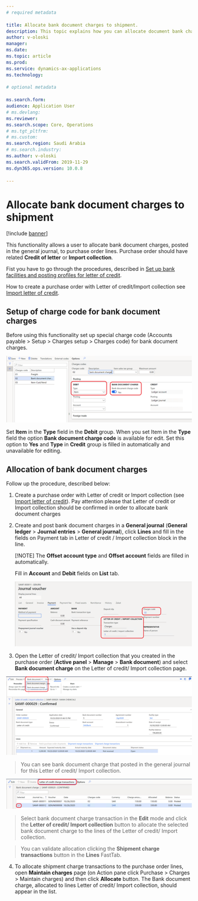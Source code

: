 ```yaml
---
# required metadata

title: Allocate bank document charges to shipment.
description: This topic explains how you can allocate document bank charges to shipment in a purchase order
author: v-oloski
manager: 
ms.date: 
ms.topic: article
ms.prod: 
ms.service: dynamics-ax-applications
ms.technology: 

# optional metadata

ms.search.form: 
audience: Application User
# ms.devlang: 
ms.reviewer: 
ms.search.scope: Core, Operations
# ms.tgt_pltfrm: 
# ms.custom: 
ms.search.region: Saudi Arabia
# ms.search.industry: 
ms.author: v-oloski
ms.search.validFrom: 2019-11-29
ms.dyn365.ops.version: 10.0.8

---
```

 
# Allocate bank document charges to shipment

[!include [banner](../includes/banner.md)]

This functionality allows a user to allocate bank document charges, posted in
the general journal, to purchase order lines. Purchase order should have related
**Credit of letter** or **Import collection**.

Fist you have to go through the procedures, described in [Set up bank facilities
and posting profiles for letter of
credit](https://docs.microsoft.com/en-us/dynamics365/finance/cash-bank-management/tasks/set-up-bank-facilities-posting-profiles-letter-credit).

How to create a purchase order with Letter of credit/Import collection see
[Import letter of
credit](https://docs.microsoft.com/en-us/dynamics365/finance/cash-bank-management/tasks/import-letter-credit).

## Setup of charge code for bank document charges

Before using this functionality set up special charge code (Accounts payable \>
Setup \> Charges setup \> Charges code) for bank document charges.

![Charge code for document bank](media/apac-sau-bank-document-charge-setup.PNG)

Set **Item** in the **Type** field in the **Debit** group. When you set Item in
the **Type** field the option **Bank document charge code** is available for
edit. Set this option to **Yes** and **Type** in **Credit** group is filled in
automatically and unavailable for editing.

## Allocation of bank document charges

Follow up the procedure, described below:

1.  Create a purchase order with Letter of credit or Import collection (see
    [Import letter of
    credit](https://docs.microsoft.com/en-us/dynamics365/finance/cash-bank-management/tasks/import-letter-credit)).
    Pay attention please that Letter of credit or Import collection should be
    confirmed in order to allocate bank document charges

2.  Create and post bank document charges in a **General journal** (**General
    ledger** \> **Journal entries** \> **General journal**), click **Lines** and
    fill in the fields on Payment tab in Letter of credit / Import collection
    block in the line.

    [!NOTE] The  **Offset account type** and **Offset account** fields are
    filled in automatically.

    Fill in **Account** and **Debit** fields on **List** tab.

    ![Filling bank document charge code in journal line](media/apac-sau-general-journal-voucher.PNG)

3.  Open the Letter of credit/ Import collection that you created in the
    purchase order (**Active panel** \> **Manage** \> **Bank document**) and
    select **Bank document charge** on the Letter of credit/ Import collection
    page.

![Allocate bank document charge](media/apac-sau-allocate-bank-docment-charge.PNG)

>   You can see bank document charge that posted in the general journal for this
>   Letter of credit/ Import collection.

![LC/IC bank document transactions](media/apac-sau-lc-bank-document-transactions.PNG)

>   Select bank document charge transaction in the **Edit** mode and click the
>   **Letter of credit/ Import collection** button to allocate the selected bank
>   document charge to the lines of the Letter of credit/ Import collection.

>   You can validate allocation clicking the **Shipment charge transactions**
>   button in the **Lines** FastTab.

4.  To allocate shipment charge transactions to the purchase order lines, open
    **Maintain charges** page (on Action pane click Purchase \> Charges \>
    Maintain charges) and then click **Allocate** button. The Bank document
    charge, allocated to lines Letter of credit/ Import collection, should
    appear in the list.
